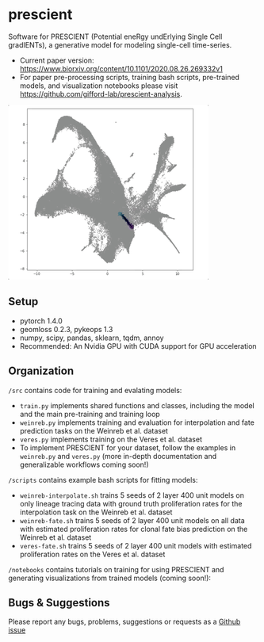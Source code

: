 # prescient
Software for PRESCIENT (Potential eneRgy undErlying Single Cell gradIENTs), a generative model for modeling single-cell time-series. 
+ Current paper version: https://www.biorxiv.org/content/10.1101/2020.08.26.269332v1
+ For paper pre-processing scripts, training bash scripts, pre-trained models, and visualization notebooks please visit https://github.com/gifford-lab/prescient-analysis.

![trajectories_gif](docs/assets/gifs/trajectories.gif)

## Setup

+ pytorch 1.4.0
+ geomloss 0.2.3, pykeops 1.3
+ numpy, scipy, pandas, sklearn, tqdm, annoy
+ Recommended: An Nvidia GPU with CUDA support for GPU acceleration

## Organization 

`/src` contains code for training and evalating models:
+ `train.py` implements shared functions and classes, including the model and the main pre-training and training loop
+ `weinreb.py` implements training and evaluation for interpolation and fate prediction tasks on the Weinreb et al. dataset
+ `veres.py` implements training on the Veres et al. dataset
+ To implement PRESCIENT for your dataset, follow the examples in `weinreb.py` and `veres.py` (more in-depth documentation and generalizable workflows coming soon!)

`/scripts` contains example bash scripts for fitting models: 
+ `weinreb-interpolate.sh` trains 5 seeds of 2 layer 400 unit models on only lineage tracing data with ground truth proliferation rates for the interpolation task on the Weinreb et al. dataset
+ `weinreb-fate.sh` trains 5 seeds of 2 layer 400 unit models on all data with estimated proliferation rates for clonal fate bias prediction on the Weinreb et al. dataset
+ `veres-fate.sh` trains 5 seeds of 2 layer 400 unit models with estimated proliferation rates on the Veres et al. dataset

`/notebooks` contains tutorials on training for using PRESCIENT and generating visualizations from trained models (coming soon!): 

## Bugs & Suggestions

Please report any bugs, problems, suggestions or requests as a [Github issue](https://github.com/gifford-lab/prescient/issues)
